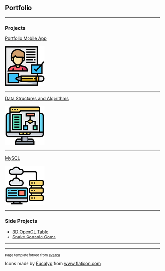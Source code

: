 ## Portfolio

---

### Projects

[Portfolio Mobile App](https://github.com/btoulouse/mobileEPortfolio.git)
<br />
<br />
<img src="images/resume1.png"/>

---
[Data Structures and Algorithms](https://github.com/btoulouse/DataBaseandAlg)
<br />
<br />
<img src="images/algorithm.png"/>

---
[MySQL](http://example.com/)
<br />
<br />
<img src="images/database.png"/>

---

### Side Projects

- [3D OpenGL Table](https://github.com/btoulouse/OpenGL.git)
- [Snake Console Game](https://github.com/btoulouse/Snake.git)


---




---
<p style="font-size:11px">Page template forked from <a href="https://github.com/evanca/quick-portfolio">evanca</a></p>
<div>Icons made by <a href="https://creativemarket.com/eucalyp" title="Eucalyp">Eucalyp</a> from <a href="https://www.flaticon.com/" title="Flaticon">www.flaticon.com</a></div>

<!-- Remove above link if you don't want to attibute -->
